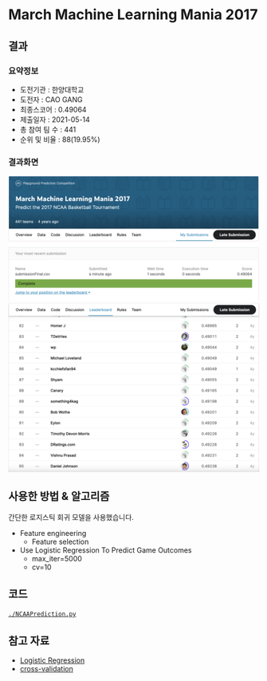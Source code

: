 # March Machine Learning Mania 2017

## 결과

### 요약정보

- 도전기관 : 한양대학교
- 도전자 : CAO GANG
- 최종스코어 : 0.49064
- 제출일자 : 2021-05-14
- 총 참여 팀 수 : 441
- 순위 및 비율 : 88(19.95%)

### 결과화면

![score](./img/score.png)
![rank](./img/rank.png)

## 사용한 방법 & 알고리즘

간단한 로지스틱 회귀 모델을 사용했습니다.

- Feature engineering
  - Feature selection
- Use Logistic Regression To Predict Game Outcomes
  - max_iter=5000
  - cv=10
  

## 코드

[`./NCAAPrediction.py`](./NCAAPrediction.py)

## 참고 자료

- [Logistic Regression](https://scikit-learn.org/stable/modules/generated/sklearn.linear_model.LogisticRegression.html)
- [cross-validation](https://scikit-learn.org/stable/modules/generated/sklearn.model_selection.cross_val_score.html)